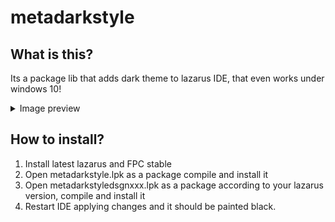 # metadarkstyle

## What is this?
Its a package lib that adds dark theme to lazarus IDE, that even works under windows 10!
<details>
  <summary> Image preview </summary>
  <img src="https://github.com/mobius1qwe/metadarkstyle/assets/26689802/089e8360-63b0-4759-9771-34b319cea11e" />
</details>

## How to install?
1) Install latest lazarus and FPC stable 
2) Open metadarkstyle.lpk as a package compile and install it
3) Open metadarkstyledsgnxxx.lpk as a package according to your lazarus version, compile and install it
4) Restart IDE applying changes and it should be painted black.

